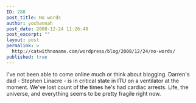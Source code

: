```yaml
---
ID: 288
post_title: No words
author: yochannah
post_date: 2008-12-24 11:26:48
post_excerpt: ""
layout: post
permalink: >
  http://catwithnoname.com/wordpress/blog/2008/12/24/no-words/
published: true
---
```

I've not been able to come online much or think about blogging. Darren's dad - Stephen Linacre - is in critical state in ITU on a ventilator at the moment. We've lost count of the times he's had cardiac arrests. Life, the universe, and everything seems to be pretty fragile right now.